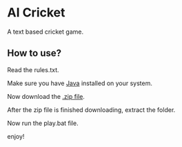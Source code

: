 # AI Cricket

A text based cricket game.

## How to use?

Read the rules.txt.

Make sure you have [Java](https://www.oracle.com/java/technologies/downloads/) installed on your system.

Now download the [.zip file](https://github.com/biziV/AI-Cricket/archive/refs/heads/master.zip).

After the zip file is finished downloading, extract the folder.

Now run the play.bat file.

enjoy!
